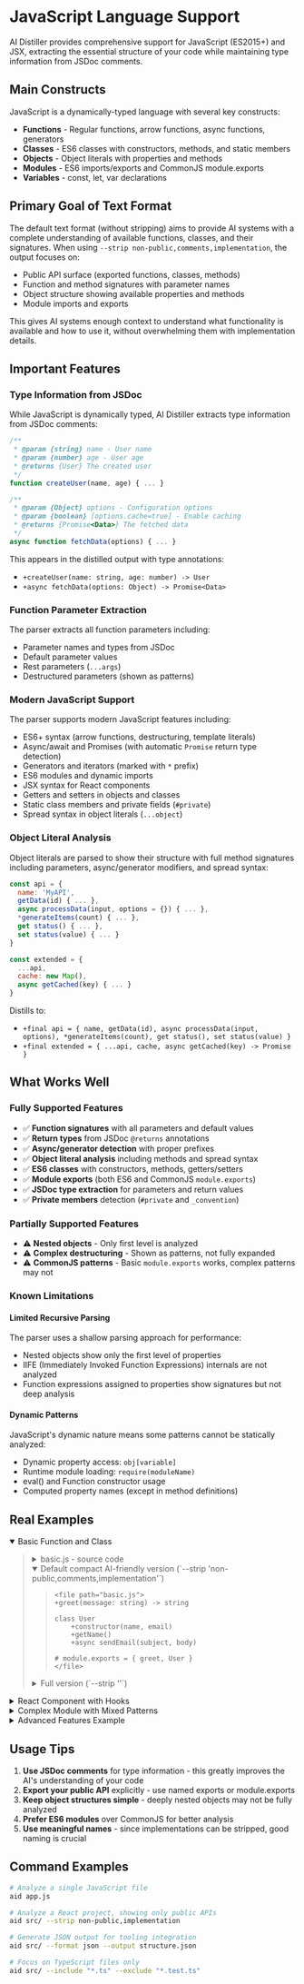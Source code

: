 # JavaScript Language Support

AI Distiller provides comprehensive support for JavaScript (ES2015+) and JSX, extracting the essential structure of your code while maintaining type information from JSDoc comments.

## Main Constructs

JavaScript is a dynamically-typed language with several key constructs:

- **Functions** - Regular functions, arrow functions, async functions, generators
- **Classes** - ES6 classes with constructors, methods, and static members
- **Objects** - Object literals with properties and methods
- **Modules** - ES6 imports/exports and CommonJS module.exports
- **Variables** - const, let, var declarations

## Primary Goal of Text Format

The default text format (without stripping) aims to provide AI systems with a complete understanding of available functions, classes, and their signatures. When using `--strip non-public,comments,implementation`, the output focuses on:

- Public API surface (exported functions, classes, methods)
- Function and method signatures with parameter names
- Object structure showing available properties and methods
- Module imports and exports

This gives AI systems enough context to understand what functionality is available and how to use it, without overwhelming them with implementation details.

## Important Features

### Type Information from JSDoc

While JavaScript is dynamically typed, AI Distiller extracts type information from JSDoc comments:

```javascript
/**
 * @param {string} name - User name
 * @param {number} age - User age
 * @returns {User} The created user
 */
function createUser(name, age) { ... }

/**
 * @param {Object} options - Configuration options
 * @param {boolean} [options.cache=true] - Enable caching
 * @returns {Promise<Data>} The fetched data
 */
async function fetchData(options) { ... }
```

This appears in the distilled output with type annotations:
- `+createUser(name: string, age: number) -> User`
- `+async fetchData(options: Object) -> Promise<Data>`

### Function Parameter Extraction

The parser extracts all function parameters including:
- Parameter names and types from JSDoc
- Default parameter values
- Rest parameters (`...args`)
- Destructured parameters (shown as patterns)

### Modern JavaScript Support

The parser supports modern JavaScript features including:
- ES6+ syntax (arrow functions, destructuring, template literals)
- Async/await and Promises (with automatic `Promise` return type detection)
- Generators and iterators (marked with `*` prefix)
- ES6 modules and dynamic imports
- JSX syntax for React components
- Getters and setters in objects and classes
- Static class members and private fields (`#private`)
- Spread syntax in object literals (`...object`)

### Object Literal Analysis

Object literals are parsed to show their structure with full method signatures including parameters, async/generator modifiers, and spread syntax:
```javascript
const api = {
  name: 'MyAPI',
  getData(id) { ... },
  async processData(input, options = {}) { ... },
  *generateItems(count) { ... },
  get status() { ... },
  set status(value) { ... }
}

const extended = {
  ...api,
  cache: new Map(),
  async getCached(key) { ... }
}
```

Distills to:
- `+final api = { name, getData(id), async processData(input, options), *generateItems(count), get status(), set status(value) }`
- `+final extended = { ...api, cache, async getCached(key) -> Promise }`

## What Works Well

### Fully Supported Features
- ✅ **Function signatures** with all parameters and default values
- ✅ **Return types** from JSDoc `@returns` annotations
- ✅ **Async/generator detection** with proper prefixes
- ✅ **Object literal analysis** including methods and spread syntax
- ✅ **ES6 classes** with constructors, methods, getters/setters
- ✅ **Module exports** (both ES6 and CommonJS `module.exports`)
- ✅ **JSDoc type extraction** for parameters and return values
- ✅ **Private members** detection (`#private` and `_convention`)

### Partially Supported Features
- ⚠️ **Nested objects** - Only first level is analyzed
- ⚠️ **Complex destructuring** - Shown as patterns, not fully expanded
- ⚠️ **CommonJS patterns** - Basic `module.exports` works, complex patterns may not

### Known Limitations

#### Limited Recursive Parsing
The parser uses a shallow parsing approach for performance:
- Nested objects show only the first level of properties
- IIFE (Immediately Invoked Function Expressions) internals are not analyzed
- Function expressions assigned to properties show signatures but not deep analysis

#### Dynamic Patterns
JavaScript's dynamic nature means some patterns cannot be statically analyzed:
- Dynamic property access: `obj[variable]`
- Runtime module loading: `require(moduleName)`
- eval() and Function constructor usage
- Computed property names (except in method definitions)

## Real Examples

<details open><summary>Basic Function and Class</summary><blockquote>
  <details><summary>basic.js - source code</summary><blockquote>
    
```javascript
/**
 * @param {string} message - The greeting message
 * @returns {string} Formatted greeting
 */
function greet(message) {
    return `Hello, ${message}!`;
}

class User {
    constructor(name, email) {
        this.name = name;
        this.email = email;
        this._id = Math.random();
    }
    
    getName() {
        return this.name;
    }
    
    async sendEmail(subject, body) {
        console.log(`Sending email to ${this.email}`);
        // Implementation here
    }
}

module.exports = { greet, User };
```
    
  </blockquote></details>
  <details open><summary>Default compact AI-friendly version (`--strip 'non-public,comments,implementation'`)</summary><blockquote>
    
```
<file path="basic.js">
+greet(message: string) -> string

class User
    +constructor(name, email)
    +getName()
    +async sendEmail(subject, body)

# module.exports = { greet, User }
</file>
```
    
  </blockquote></details>
  <details><summary>Full version (`--strip ''`)</summary><blockquote>
    
```
<file path="basic.js">
+greet(message: string) -> string:
    {
        return `Hello, ${message}!`;
    }

class User
    +constructor(name, email):
        {
            this.name = name;
            this.email = email;
            this._id = Math.random();
        }
    
    +getName():
        {
            return this.name;
        }
    
    +async sendEmail(subject, body):
        {
            console.log(`Sending email to ${this.email}`);
            // Implementation here
        }

# module.exports = { greet, User }
</file>
```
    
  </blockquote></details>
</blockquote></details>

<details><summary>React Component with Hooks</summary><blockquote>
  <details><summary>UserList.jsx - source code</summary><blockquote>
    
```javascript
import React, { useState, useEffect } from 'react';
import PropTypes from 'prop-types';

/**
 * Custom hook for fetching users
 * @returns {Array} List of users
 */
const useUsers = () => {
    const [users, setUsers] = useState([]);
    
    useEffect(() => {
        fetch('/api/users')
            .then(res => res.json())
            .then(data => setUsers(data));
    }, []);
    
    return users;
};

/**
 * User list component
 * @param {Object} props - Component props
 * @param {string} props.title - List title
 * @param {Function} props.onUserClick - Click handler
 */
function UserList({ title, onUserClick }) {
    const users = useUsers();
    
    return (
        <div className="user-list">
            <h2>{title}</h2>
            <ul>
                {users.map(user => (
                    <li key={user.id} onClick={() => onUserClick(user)}>
                        {user.name}
                    </li>
                ))}
            </ul>
        </div>
    );
}

UserList.propTypes = {
    title: PropTypes.string.isRequired,
    onUserClick: PropTypes.func
};

export default UserList;
```
    
  </blockquote></details>
  <details open><summary>Default compact AI-friendly version (`--strip 'non-public,comments,implementation'`)</summary><blockquote>
    
```
<file path="UserList.jsx">
import React as react from react
import PropTypes as PropTypes from prop-types

+final useUsers() -> Array

+UserList({ title, onUserClick }: Object)

+final UserList.propTypes = { title, onUserClick }

# Exports: UserList
</file>
```
    
  </blockquote></details>
</blockquote></details>

<details><summary>Complex Module with Mixed Patterns</summary><blockquote>
  <details><summary>api-client.js - source code</summary><blockquote>
    
```javascript
import axios from 'axios';

const API_BASE = 'https://api.example.com';

// Private helper
function buildUrl(endpoint) {
    return `${API_BASE}${endpoint}`;
}

/**
 * API client with authentication
 */
class ApiClient {
    constructor(apiKey) {
        this.apiKey = apiKey;
        this.axios = axios.create({
            headers: { 'X-API-Key': apiKey }
        });
    }
    
    async get(endpoint) {
        const response = await this.axios.get(buildUrl(endpoint));
        return response.data;
    }
    
    async post(endpoint, data) {
        const response = await this.axios.post(buildUrl(endpoint), data);
        return response.data;
    }
}

// Factory function
export const createClient = (apiKey) => new ApiClient(apiKey);

// Convenience methods
export const quickGet = async (endpoint) => {
    const client = new ApiClient(process.env.API_KEY);
    return client.get(endpoint);
};

export default ApiClient;
```
    
  </blockquote></details>
  <details open><summary>Default compact AI-friendly version (`--strip 'non-public,comments,implementation'`)</summary><blockquote>
    
```
<file path="api-client.js">
import axios from axios

+final API_BASE = 'https://api.example.com'

class ApiClient:
    +constructor(apiKey)
    +async get(endpoint) -> Promise
    +async post(endpoint, data) -> Promise

+final createClient = (apiKey) => new ApiClient(apiKey)
+final async quickGet = async (endpoint) -> Promise

# Exports: createClient, quickGet, ApiClient
</file>
```
    
  </blockquote></details>
</blockquote></details>

<details><summary>Advanced Features Example</summary><blockquote>
  <details><summary>advanced-features.js - source code</summary><blockquote>
    
```javascript
// Object with spread syntax and methods
const baseApi = {
    timeout: 5000,
    retry: 3
};

const dataService = {
    ...baseApi,
    cache: new Map(),
    
    async getData(id, options = {}) {
        // Implementation
        return { id, ...options };
    },
    
    *generateBatch(count = 10) {
        for (let i = 0; i < count; i++) {
            yield { id: i, data: `item-${i}` };
        }
    },
    
    get cacheSize() {
        return this.cache.size;
    },
    
    set maxCacheSize(value) {
        this._maxCache = value;
    }
};

// Class with private fields
class SecureStore {
    #encryptionKey;
    #data = new Map();
    
    constructor(key) {
        this.#encryptionKey = key;
    }
    
    async store(key, value) {
        const encrypted = await this.#encrypt(value);
        this.#data.set(key, encrypted);
    }
    
    async #encrypt(data) {
        // Private method
        return btoa(JSON.stringify(data));
    }
}

/**
 * @param {string[]} items - Array of items
 * @param {Function} callback - Processing callback
 * @returns {Promise<void>}
 */
async function processItems(items, callback) {
    for (const item of items) {
        await callback(item);
    }
}
```
    
  </blockquote></details>
  <details open><summary>Default compact AI-friendly version (`--strip 'non-public,comments,implementation'`)</summary><blockquote>
    
```
<file path="advanced-features.js">
+final baseApi = { timeout, retry }
+final dataService = { ...baseApi, cache, async getData(id, options) -> Promise, *generateBatch(count), get cacheSize(), set maxCacheSize(value) }

class SecureStore:
    +constructor(key)
    +async store(key, value) -> Promise

+async processItems(items: string[], callback: Function) -> Promise<void>
</file>
```
    
  </blockquote></details>
</blockquote></details>

## Usage Tips

1. **Use JSDoc comments** for type information - this greatly improves the AI's understanding of your code
2. **Export your public API** explicitly - use named exports or module.exports
3. **Keep object structures simple** - deeply nested objects may not be fully analyzed
4. **Prefer ES6 modules** over CommonJS for better analysis
5. **Use meaningful names** - since implementations can be stripped, good naming is crucial

## Command Examples

```bash
# Analyze a single JavaScript file
aid app.js

# Analyze a React project, showing only public APIs
aid src/ --strip non-public,implementation

# Generate JSON output for tooling integration
aid src/ --format json --output structure.json

# Focus on TypeScript files only
aid src/ --include "*.ts" --exclude "*.test.ts"
```